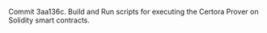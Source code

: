 Commit 3aa136c.                    Build and Run scripts for executing the Certora Prover on Solidity smart contracts.